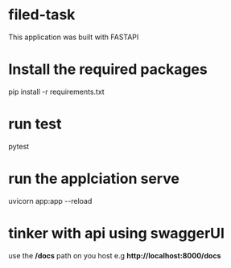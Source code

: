 # filed-task
This application was built with FASTAPI

# Install the required packages

pip install -r requirements.txt

# run test 

pytest

# run the applciation serve

uvicorn app:app --reload 

# tinker with api using swaggerUI

use the **/docs** path on you host e.g **http://localhost:8000/docs**
